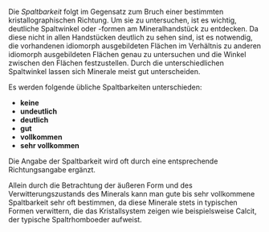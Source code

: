 Die *Spaltbarkeit* folgt im Gegensatz zum Bruch einer bestimmten kristallographischen Richtung. Um sie zu untersuchen, ist es wichtig, deutliche Spaltwinkel oder -formen am Mineralhandstück zu entdecken. Da diese nicht in allen Handstücken deutlich zu sehen sind, ist es notwendig, die vorhandenen idiomorph ausgebildeten Flächen im Verhältnis zu anderen idiomorph ausgebildeten Flächen genau zu untersuchen und die Winkel zwischen den Flächen festzustellen. Durch die unterschiedlichen Spaltwinkel lassen sich Minerale meist gut unterscheiden.

Es werden folgende übliche Spaltbarkeiten unterschieden:
- **keine**
- **undeutlich**
- **deutlich**
- **gut**
- **vollkommen**
- **sehr vollkommen**

Die Angabe der Spaltbarkeit wird oft durch eine entsprechende Richtungsangabe ergänzt.

Allein durch die Betrachtung der äußeren Form und des Verwitterungszustands des Minerals kann man gute bis sehr vollkommene Spaltbarkeit sehr oft bestimmen, da diese Minerale stets in typischen Formen verwittern, die das Kristallsystem zeigen wie beispielsweise Calcit, der typische Spaltrhomboeder aufweist. 